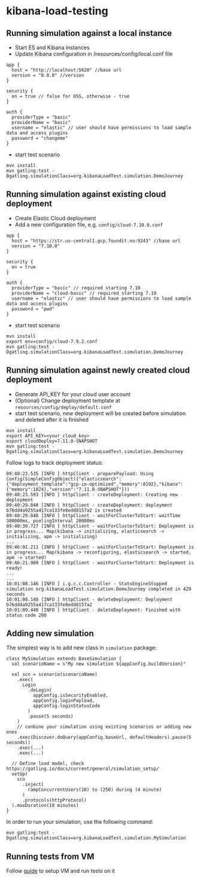 # kibana-load-testing

## Running simulation against a local instance
- Start ES and Kibana instances
- Update Kibana configuration in /resources/config/local.conf file
```
app {
  host = "http://localhost:5620" //base url
  version = "8.0.0" //version
}

security {
  on = true // false for OSS, otherwise - true
}

auth {
  providerType = "basic"
  providerName = "basic"
  username = "elastic" // user should have permissions to load sample data and access plugins
  password = "changeme"
}
```
- start test scenario
```
mvn install
mvn gatling:test -Dgatling.simulationClass=org.kibanaLoadTest.simulation.DemoJourney
```

## Running simulation against existing cloud deployment
- Create Elastic Cloud deployment
- Add a new configuration file, e.g. `config/cloud-7.10.0.conf`
```
app {
  host = "https://str.us-central1.gcp.foundit.no:9243" //base url
  version = "7.10.0"
}

security {
  on = true
}

auth {
  providerType = "basic" // required starting 7.10
  providerName = "cloud-basic" // required starting 7.10
  username = "elastic" // user should have permissions to load sample data and access plugins
  password = "pwd"
}
```
- start test scenario
```
mvn install
export env=config/cloud-7.9.2.conf
mvn gatling:test -Dgatling.simulationClass=org.kibanaLoadTest.simulation.DemoJourney
```

## Running simulation against newly created cloud deployment
- Generate API_KEY for your cloud user account
- (Optional) Change deployment template at `resources/config/deploy/default.conf`
- start test scenario, new deployment will be created before simulation and deleted after it is finished
```
mvn install
export API_KEY=<your_cloud_key>
export cloudDeploy=7.11.0-SNAPSHOT
mvn gatling:test -Dgatling.simulationClass=org.kibanaLoadTest.simulation.DemoJourney
```

Follow logs to track deployment status:

```
09:40:23.535 [INFO ] httpClient - preparePayload: Using Config(SimpleConfigObject({"elasticsearch":{"deployment_template":"gcp-io-optimized","memory":8192},"kibana":{"memory":1024},"version":"7.11.0-SNAPSHOT"}))
09:40:23.593 [INFO ] httpClient - createDeployment: Creating new deployment
09:40:29.848 [INFO ] httpClient - createDeployment: deployment b76dd4a9255a417ca133fe8edd8157a2 is created
09:40:29.848 [INFO ] httpClient - waitForClusterToStart: waitTime 300000ms, poolingInterval 20000ms
09:40:30.727 [INFO ] httpClient - waitForClusterToStart: Deployment is in progress... Map(kibana -> initializing, elasticsearch -> initializing, apm -> initializing)
...
09:46:01.211 [INFO ] httpClient - waitForClusterToStart: Deployment is in progress... Map(kibana -> reconfiguring, elasticsearch -> started, apm -> started)
09:46:21.989 [INFO ] httpClient - waitForClusterToStart: Deployment is ready!
...
...
10:01:08.146 [INFO ] i.g.c.c.Controller - StatsEngineStopped
simulation org.kibanaLoadTest.simulation.DemoJourney completed in 429 seconds
10:01:08.148 [INFO ] httpClient - deleteDeployment: Deployment b76dd4a9255a417ca133fe8edd8157a2
10:01:09.440 [INFO ] httpClient - deleteDeployment: Finished with status code 200
```

## Adding new simulation

The simplest way is to add new class in `simulation` package:
```
class MySimulation extends BaseSimulation {
  val scenarioName = s"My new simulation ${appConfig.buildVersion}"

  val scn = scenario(scenarioName)
    .exec(
      Login
        .doLogin(
          appConfig.isSecurityEnabled,
          appConfig.loginPayload,
          appConfig.loginStatusCode
        )
        .pause(5 seconds)
    )
    // conbine your simulation using existing scenarios or adding new ones
    .exec(Discover.doQuery(appConfig.baseUrl, defaultHeaders).pause(5 seconds))
    .exec(...)
    .exec(...)

  // Define load model, check https://gatling.io/docs/current/general/simulation_setup/
  setUp(
    scn
      .inject(
        rampConcurrentUsers(10) to (250) during (4 minute)
      )
      .protocols(httpProtocol)
  ).maxDuration(10 minutes)
}
```

In order to run your simulation, use the following command:
```
mvn gatling:test -Dgatling.simulationClass=org.kibanaLoadTest.simulation.MySimulation
```

## Running tests from VM

Follow [guide](VM_SETUP.md) to setup VM and run tests on it

